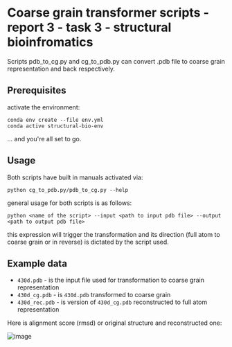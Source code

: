# Coarse grain transformer scripts - report 3 - task 3 - structural bioinfromatics

Scripts pdb_to_cg.py and cg_to_pdb.py can convert .pdb file to coarse grain representation and back respectively.

## Prerequisites 
activate the environment:
```
conda env create --file env.yml
conda active structural-bio-env
```
... and you're all set to go.

## Usage

Both scripts have built in manuals activated via:
```
python cg_to_pdb.py/pdb_to_cg.py --help
```

general usage for both scripts is as follows:

```
python <name of the script> --input <path to input pdb file> --output <path to output pdb file>
```

this expression will trigger the transformation and its direction (full atom to coarse grain or in reverse) is dictated by the script used.

## Example data

* `430d.pdb` - is the input file used for transformation to coarse grain representation
* `430d_cg.pdb` - is `430d.pdb` transformed to coarse grain
* `430d_rec.pdb` - is version of `430d_cg.pdb` reconstructed to full atom representation

Here is alignment score (rmsd) or original structure and reconstructed one:

![image](https://github.com/user-attachments/assets/c73a186b-be00-4c5f-966a-2026225c90de)
 
